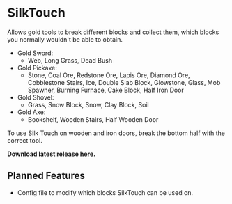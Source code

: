 # SilkTouch
Allows gold tools to break different blocks and collect them, which blocks you normally wouldn't be able to obtain.

- Gold Sword:
  - Web, Long Grass, Dead Bush
- Gold Pickaxe:
  - Stone, Coal Ore, Redstone Ore, Lapis Ore, Diamond Ore, Cobblestone Stairs, Ice, Double Slab Block, Glowstone, Glass, Mob Spawner, Burning Furnace, Cake Block, Half Iron Door
- Gold Shovel:
  - Grass, Snow Block, Snow, Clay Block, Soil
- Gold Axe:
  - Bookshelf, Wooden Stairs, Half Wooden Door

To use Silk Touch on wooden and iron doors, break the bottom half with the correct tool.

<b>Download latest release [here](https://github.com/AleksandarHaralanov/SilkTouch/releases/latest).</b>

## Planned Features
- Config file to modify which blocks SilkTouch can be used on.